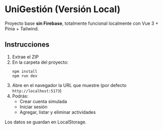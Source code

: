# UniGestión (Versión Local)

Proyecto base **sin Firebase**, totalmente funcional localmente con Vue 3 + Pinia + Tailwind.

## Instrucciones
1. Extrae el ZIP
2. En la carpeta del proyecto:
   ```
   npm install
   npm run dev
   ```
3. Abre en el navegador la URL que muestre (por defecto `http://localhost:5173`)
4. Podrás:
   - Crear cuenta simulada
   - Iniciar sesión
   - Agregar, listar y eliminar actividades

Los datos se guardan en LocalStorage.
